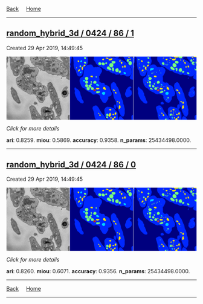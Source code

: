 
[Back](..)&nbsp;&nbsp;&nbsp;&nbsp;&nbsp;[Home](https://leapmanlab.github.io/snapshots)

---

<div class="summary"><a href="1"><h2>random_hybrid_3d / 0424 / 86 / 1</h2></a><p>Created 29 Apr 2019, 14:49:45
</p><a href="1"><img src="1/media/summary.png" align="center"></a><p>
<i>Click for more details</i>
</p></div>

**ari**: 0.8259. **miou**: 0.5869. **accuracy**: 0.9358. **n_params**: 25434498.0000. 

---

<div class="summary"><a href="0"><h2>random_hybrid_3d / 0424 / 86 / 0</h2></a><p>Created 29 Apr 2019, 14:49:45
</p><a href="0"><img src="0/media/summary.png" align="center"></a><p>
<i>Click for more details</i>
</p></div>

**ari**: 0.8260. **miou**: 0.6071. **accuracy**: 0.9356. **n_params**: 25434498.0000. 

---

[Back](..)&nbsp;&nbsp;&nbsp;&nbsp;&nbsp;[Home](https://leapmanlab.github.io/snapshots)

---